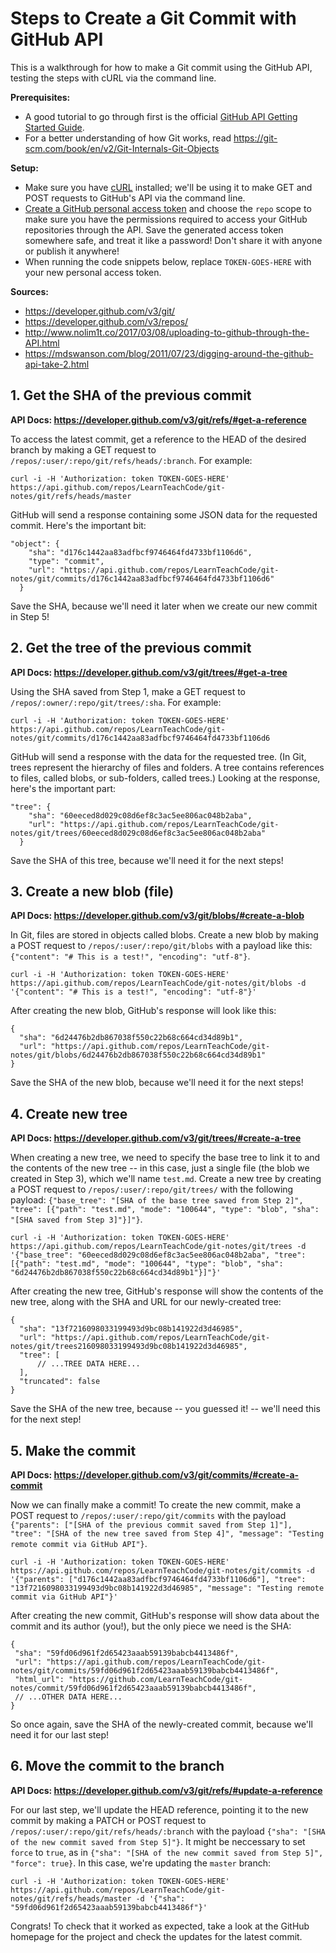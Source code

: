 # Steps to Create a Git Commit with GitHub API

This is a walkthrough for how to make a Git commit using the GitHub API, testing the steps with cURL via the command line.

**Prerequisites:**
- A good tutorial to go through first is the official [GitHub API Getting Started Guide](https://developer.github.com/guides/getting-started/).
- For a better understanding of how Git works, read https://git-scm.com/book/en/v2/Git-Internals-Git-Objects

**Setup:**
- Make sure you have [cURL](https://curl.haxx.se/) installed; we'll be using it to make GET and POST requests to GitHub's API via the command line.
- [Create a GitHub personal access token](https://help.github.com/articles/creating-a-personal-access-token-for-the-command-line/) and choose the `repo` scope to make sure you have the permissions required to access your GitHub repositories through the API. Save the generated access token somewhere safe, and treat it like a password! Don't share it with anyone or publish it anywhere!
- When running the code snippets below, replace `TOKEN-GOES-HERE` with your new personal access token.

**Sources:**
- https://developer.github.com/v3/git/
- https://developer.github.com/v3/repos/
- http://www.nolim1t.co/2017/03/08/uploading-to-github-through-the-API.html
- https://mdswanson.com/blog/2011/07/23/digging-around-the-github-api-take-2.html

## 1. Get the SHA of the previous commit

**API Docs: https://developer.github.com/v3/git/refs/#get-a-reference**

To access the latest commit, get a reference to the HEAD of the desired branch by making a GET request to `/repos/:user/:repo/git/refs/heads/:branch`. For example:

```
curl -i -H 'Authorization: token TOKEN-GOES-HERE' https://api.github.com/repos/LearnTeachCode/git-notes/git/refs/heads/master
```

GitHub will send a response containing some JSON data for the requested commit. Here's the important bit:

```
"object": {
    "sha": "d176c1442aa83adfbcf9746464fd4733bf1106d6",
    "type": "commit",
    "url": "https://api.github.com/repos/LearnTeachCode/git-notes/git/commits/d176c1442aa83adfbcf9746464fd4733bf1106d6"
  }
```

Save the SHA, because we'll need it later when we create our new commit in Step 5!

## 2. Get the tree of the previous commit

**API Docs: https://developer.github.com/v3/git/trees/#get-a-tree**

Using the SHA saved from Step 1, make a GET request to `/repos/:owner/:repo/git/trees/:sha`. For example:

```
curl -i -H 'Authorization: token TOKEN-GOES-HERE' https://api.github.com/repos/LearnTeachCode/git-notes/git/commits/d176c1442aa83adfbcf9746464fd4733bf1106d6
```

GitHub will send a response with the data for the requested tree. (In Git, trees represent the hierarchy of files and folders. A tree contains references to files, called blobs, or sub-folders, called trees.) Looking at the response, here's the important part:

```
"tree": {
    "sha": "60eeced8d029c08d6ef8c3ac5ee806ac048b2aba",
    "url": "https://api.github.com/repos/LearnTeachCode/git-notes/git/trees/60eeced8d029c08d6ef8c3ac5ee806ac048b2aba"
  }
```

Save the SHA of this tree, because we'll need it for the next steps!

## 3. Create a new blob (file)

**API Docs: https://developer.github.com/v3/git/blobs/#create-a-blob**

In Git, files are stored in objects called blobs. Create a new blob by making a POST request to `/repos/:user/:repo/git/blobs` with a payload like this: `{"content": "# This is a test!", "encoding": "utf-8"}`.

```
curl -i -H 'Authorization: token TOKEN-GOES-HERE' https://api.github.com/repos/LearnTeachCode/git-notes/git/blobs -d '{"content": "# This is a test!", "encoding": "utf-8"}'
```

After creating the new blob, GitHub's response will look like this:

```
{
  "sha": "6d24476b2db867038f550c22b68c664cd34d89b1",
  "url": "https://api.github.com/repos/LearnTeachCode/git-notes/git/blobs/6d24476b2db867038f550c22b68c664cd34d89b1"
}
```

Save the SHA of the new blob, because we'll need it for the next steps!

## 4. Create new tree

**API Docs: https://developer.github.com/v3/git/trees/#create-a-tree**

When creating a new tree, we need to specify the base tree to link it to and the contents of the new tree -- in this case, just a single file (the blob we created in Step 3), which we'll name `test.md`. Create a new tree by creating a POST request to `/repos/:user/:repo/git/trees/` with the following payload: `{"base_tree": "[SHA of the base tree saved from Step 2]", "tree": [{"path": "test.md", "mode": "100644", "type": "blob", "sha": "[SHA saved from Step 3]"}]"}`.

```
curl -i -H 'Authorization: token TOKEN-GOES-HERE' https://api.github.com/repos/LearnTeachCode/git-notes/git/trees -d '{"base_tree": "60eeced8d029c08d6ef8c3ac5ee806ac048b2aba", "tree": [{"path": "test.md", "mode": "100644", "type": "blob", "sha": "6d24476b2db867038f550c22b68c664cd34d89b1"}]"}'
```

After creating the new tree, GitHub's response will show the contents of the new tree, along with the SHA and URL for our newly-created tree:

```
{
  "sha": "13f7216098033199493d9bc08b141922d3d46985",
  "url": "https://api.github.com/repos/LearnTeachCode/git-notes/git/trees216098033199493d9bc08b141922d3d46985",
  "tree": [
      // ...TREE DATA HERE...
  ],
  "truncated": false
}
```
Save the SHA of the new tree, because -- you guessed it! -- we'll need this for the next step! 

## 5. Make the commit

**API Docs: https://developer.github.com/v3/git/commits/#create-a-commit**

Now we can finally make a commit! To create the new commit, make a POST request to `/repos/:user/:repo/git/commits` with the payload `{"parents": ["[SHA of the previous commit saved from Step 1]"], "tree": "[SHA of the new tree saved from Step 4]", "message": "Testing remote commit via GitHub API"}`.

```
curl -i -H 'Authorization: token TOKEN-GOES-HERE' https://api.github.com/repos/LearnTeachCode/git-notes/git/commits -d '{"parents": ["d176c1442aa83adfbcf9746464fd4733bf1106d6"], "tree": "13f7216098033199493d9bc08b141922d3d46985", "message": "Testing remote commit via GitHub API"}'
```

 After creating the new commit, GitHub's response will show data about the commit and its author (you!), but the only piece we need is the SHA: 
 
 ```
 {
  "sha": "59fd06d961f2d65423aaab59139babcb4413486f",
  "url": "https://api.github.com/repos/LearnTeachCode/git-notes/git/commits/59fd06d961f2d65423aaab59139babcb4413486f",
  "html_url": "https://github.com/LearnTeachCode/git-notes/commit/59fd06d961f2d65423aaab59139babcb4413486f",  
  // ...OTHER DATA HERE...
}

 ```
 
 So once again, save the SHA of the newly-created commit, because we'll need it for our last step!

## 6. Move the commit to the branch

**API Docs: https://developer.github.com/v3/git/refs/#update-a-reference**

For our last step, we'll update the HEAD reference, pointing it to the new commit by making a PATCH or POST request to `/repos/:user/:repo/git/refs/heads/:branch` with the payload `{"sha": "[SHA of the new commit saved from Step 5]"}`. It might be neccessary to set `force` to `true`, as in `{"sha": "[SHA of the new commit saved from Step 5]", "force": true}`. In this case, we're updating the `master` branch:

```
curl -i -H 'Authorization: token TOKEN-GOES-HERE' https://api.github.com/repos/LearnTeachCode/git-notes/git/refs/heads/master -d '{"sha": "59fd06d961f2d65423aaab59139babcb4413486f"}'
```

Congrats! To check that it worked as expected, take a look at the GitHub homepage for the project and check the updates for the latest commit. 
